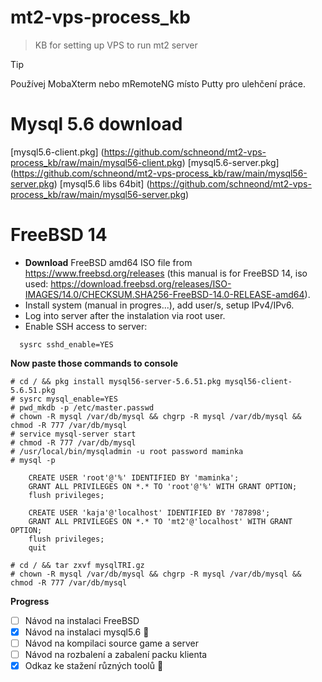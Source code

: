 # mt2-vps-process_kb
> KB for setting up VPS to run mt2 server

> [!TIP]
> Používej MobaXterm nebo mRemoteNG místo Putty pro ulehčení práce.

# Mysql 5.6 download
[mysql5.6-client.pkg]
(https://github.com/schneond/mt2-vps-process_kb/raw/main/mysql56-client.pkg)
[mysql5.6-server.pkg]
(https://github.com/schneond/mt2-vps-process_kb/raw/main/mysql56-server.pkg)
[mysql5.6 libs 64bit]
(https://github.com/schneond/mt2-vps-process_kb/raw/main/mysql56-server.pkg)

# FreeBSD 14

- **Download** FreeBSD amd64 ISO file from https://www.freebsd.org/releases (this manual is for FreeBSD 14, iso used: https://download.freebsd.org/releases/ISO-IMAGES/14.0/CHECKSUM.SHA256-FreeBSD-14.0-RELEASE-amd64).
- Install system (manual in progres...), add user/s, setup IPv4/IPv6.
- Log into server after the instalation via root user.
- Enable SSH access to server:
 ```
   sysrc sshd_enable=YES
```    

**Now paste those commands to console**
```
# cd / && pkg install mysql56-server-5.6.51.pkg mysql56-client-5.6.51.pkg
# sysrc mysql_enable=YES
# pwd_mkdb -p /etc/master.passwd
# chown -R mysql /var/db/mysql && chgrp -R mysql /var/db/mysql && chmod -R 777 /var/db/mysql
# service mysql-server start
# chmod -R 777 /var/db/mysql
# /usr/local/bin/mysqladmin -u root password maminka
# mysql -p
```
        CREATE USER 'root'@'%' IDENTIFIED BY 'maminka';
        GRANT ALL PRIVILEGES ON *.* TO 'root'@'%' WITH GRANT OPTION;
        flush privileges;
        
        CREATE USER 'kaja'@'localhost' IDENTIFIED BY '787898';
        GRANT ALL PRIVILEGES ON *.* TO 'mt2'@'localhost' WITH GRANT OPTION;
        flush privileges;
        quit
```
# cd / && tar zxvf mysqlTRI.gz
# chown -R mysql /var/db/mysql && chgrp -R mysql /var/db/mysql && chmod -R 777 /var/db/mysql
```
**Progress**
- [ ] Návod na instalaci FreeBSD 
- [x] Návod na instalaci mysql5.6 :tada:
- [ ] Návod na kompilaci source game a server
- [ ] Návod na rozbalení a zabalení packu klienta
- [x] Odkaz ke stažení různých toolů :tada:
